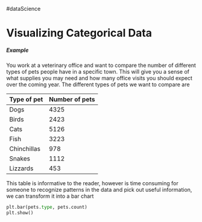 #dataScience 
# Visualizing Categorical Data

##### Example

You work at a veterinary office and want to compare the number of different types of pets people have in a specific town. This will give you a sense of what supplies you may need and how many office visits you should expect over the coming year. The different types of pets we want to compare are 

Type of pet | Number of pets
--- | ---
Dogs | 4325
Birds | 2423
Cats | 5126
Fish | 3223
Chinchillas | 978
Snakes | 1112
Lizzards | 453

This table is informative to the reader, however is time consuming for someone to recognize patterns in the data and pick out useful information, we can transform it into a bar chart 

```python
plt.bar(pets.type, pets.count)
plt.show()
```
